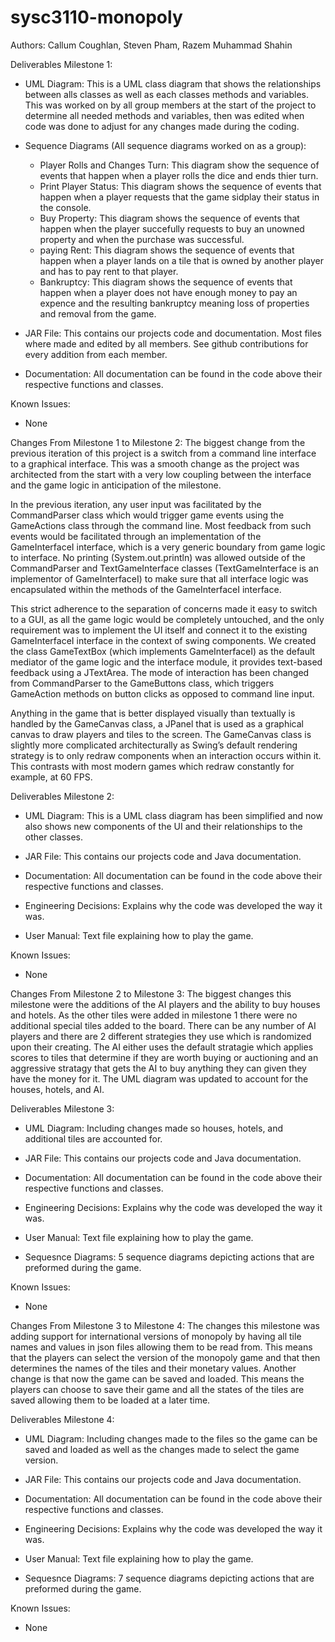 # sysc3110-monopoly

Authors: Callum Coughlan, Steven Pham, Razem Muhammad Shahin

Deliverables Milestone 1:
  - UML Diagram: This is a UML class diagram that shows the relationships between alls classes as well as each classes
  methods and variables. This was worked on by all group members at the start of the project to determine all needed methods
  and variables, then was edited when code was done to adjust for any changes made during the coding.
  
  - Sequence Diagrams (All sequence diagrams worked on as a group):
    - Player Rolls and Changes Turn: This diagram show the sequence of events that happen when a player rolls the dice and ends thier turn.
    - Print Player Status: This diagram shows the sequence of events that happen when a player requests that the game sidplay their status in the console.
    - Buy Property: This diagram shows the sequence of events that happen when the player succefully requests to buy an unowned property and when the purchase was successful.
    - paying Rent: This diagram shows the sequence of events that happen when a player lands on a tile that is owned by another player and has to pay rent to that player.
    - Bankruptcy: This diagram shows the sequence of events that happen when a player does not have enough money to pay an expence and the resulting bankruptcy meaning loss of           properties and removal from the game.
    
  - JAR File: This contains our projects code and documentation. Most files where made and edited by all members. See github contributions for 
    every addition from each member.
    
  - Documentation: All documentation can be found in the code above their respective functions and classes.
 
Known Issues:
  - None

Changes From Milestone 1 to Milestone 2:
The biggest change from the previous iteration of this project is a switch from a command line interface to a graphical interface. This was a smooth change as the project was architected from the start with a very low coupling between the interface and the game logic in anticipation of the milestone.

In the previous iteration, any user input was facilitated by the CommandParser class which would trigger game events using the GameActions class through the command line. Most feedback from such events would be facilitated through an implementation of the GameInterfaceI interface, which is a very generic boundary from game logic to interface. No printing (System.out.println) was allowed outside of the CommandParser and TextGameInterface classes (TextGameInterface is an implementor of GameInterfaceI) to make sure that all interface logic was encapsulated within the methods of the GameInterfaceI interface.

This strict adherence to the separation of concerns made it easy to switch to a GUI, as all the game logic would be completely untouched, and the only requirement was to implement the UI itself and connect it to the existing GameInterfaceI interface in the context of swing components. We created the class GameTextBox (which implements GameInterfaceI) as the default mediator of the game logic and the interface module, it provides text-based feedback using a JTextArea. The mode of interaction has been changed from CommandParser to the GameButtons class, which triggers GameAction methods on button clicks as opposed to command line input.

Anything in the game that is better displayed visually than textually is handled by the GameCanvas class, a JPanel that is used as a graphical canvas to draw players and tiles to the screen. The GameCanvas class is slightly more complicated architecturally as Swing’s default rendering strategy is to only redraw components when an interaction occurs within it. This contrasts with most modern games which redraw constantly for example, at 60 FPS.

Deliverables Milestone 2:
  - UML Diagram: This is a UML class diagram has been simplified and now also shows new components of the UI and their relationships to the other classes.
    
  - JAR File: This contains our projects code and Java documentation.
    
  - Documentation: All documentation can be found in the code above their respective functions and classes.

  - Engineering Decisions: Explains why the code was developed the way it was.

  - User Manual: Text file explaining how to play the game.
 
Known Issues:
  - None

Changes From Milestone 2 to Milestone 3:
The biggest changes this milestone were the additions of the AI players and the ability to buy houses and hotels. As the other tiles were added in milestone 1 there were no additional special tiles added to the board. There can be any number of AI players and there are 2 different strategies they use which is randomized upon their creating. The AI either uses the default stratagie which applies scores to tiles that determine if they are worth buying or auctioning and an aggressive stratagy that gets the AI to buy anything they can given they have the money for it. The UML diagram was updated to account for the houses, hotels, and AI.

Deliverables Milestone 3:
  - UML Diagram: Including changes made so houses, hotels, and additional tiles are accounted for.
    
  - JAR File: This contains our projects code and Java documentation.
    
  - Documentation: All documentation can be found in the code above their respective functions and classes.

  - Engineering Decisions: Explains why the code was developed the way it was.

  - User Manual: Text file explaining how to play the game.

  - Sequesnce Diagrams: 5 sequence diagrams depicting actions that are preformed during the game.
 
Known Issues:
  - None

Changes From Milestone 3 to Milestone 4:
The changes this milestone was adding support for international versions of monopoly by having all tile names and values in json files allowing them to be read from. This means
that the players can select the version of the monopoly game and that then determines the names of the tiles and their monetary values. Another change is that now the game can be saved and loaded. This means the players can choose to save their game and all the states of the tiles are saved allowing them to be loaded at a later time.

Deliverables Milestone 4:
  - UML Diagram: Including changes made to the files so the game can be saved and loaded as well as the changes made to select the game version.
    
  - JAR File: This contains our projects code and Java documentation.
    
  - Documentation: All documentation can be found in the code above their respective functions and classes.

  - Engineering Decisions: Explains why the code was developed the way it was.

  - User Manual: Text file explaining how to play the game.

  - Sequesnce Diagrams: 7 sequence diagrams depicting actions that are preformed during the game.
 
Known Issues:
  - None
